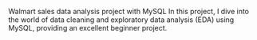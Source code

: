 Walmart sales data analysis project with MySQL In this project, I dive into the world of data cleaning and exploratory data analysis (EDA) using MySQL, providing an excellent beginner project.
